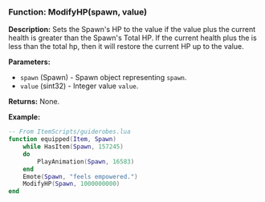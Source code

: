 ### Function: ModifyHP(spawn, value)

**Description:**
Sets the Spawn's HP to the value if the value plus the current health is greater than the Spawn's Total HP.  If the current health plus the is less than the total hp, then it will restore the current HP up to the value. 

**Parameters:**
- `spawn` (Spawn) - Spawn object representing `spawn`.
- `value` (sint32) - Integer value `value`.

**Returns:** None.

**Example:**

```lua
-- From ItemScripts/guiderobes.lua
function equipped(Item, Spawn)
    while HasItem(Spawn, 157245)
    do 
	    PlayAnimation(Spawn, 16583)
	end
	Emote(Spawn, "feels empowered.")
	ModifyHP(Spawn, 1000000000)
end
```
